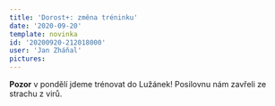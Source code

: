 ```yaml
---
title: 'Dorost+: změna tréninku'
date: '2020-09-20'
template: novinka
id: '20200920-212018000'
user: 'Jan Zháňal'
pictures:
---
```

**Pozor** v pondělí jdeme trénovat do Lužánek! Posilovnu nám zavřeli ze strachu z virů.
